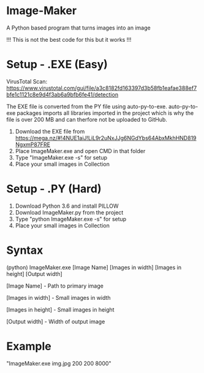 # Image-Maker
A Python based program that turns images into an image

!!! This is not the best code for this but it works !!!


# Setup - .EXE (Easy)

VirusTotal Scan: https://www.virustotal.com/gui/file/a3c8182fd163397d3b58fb1eafae388ef7bfe1c1121c8e9d4f3ab6a9bfb6fe41/detection

The EXE file is converted from the PY file using auto-py-to-exe. auto-py-to-exe packages imports all libraries imported in the project which is why the file is over 200 MB and can therfore not be uploaded to GitHub.

1. Download the EXE file from https://mega.nz/#!4NUE1aiJ!LiL9r2uNxJJg6NGdYbs64AbxMkhHND819NgxmP87FRE
2. Place ImageMaker.exe and open CMD in that folder
3. Type "ImageMaker.exe -s" for setup
4. Place your small images in Collection


# Setup - .PY (Hard)

1. Download Python 3.6 and install PILLOW
2. Download ImageMaker.py from the project
3. Type "python ImageMaker.exe -s" for setup
4. Place your small images in Collection


# Syntax

(python) ImageMaker.exe [Image Name] [Images in width] [Images in height] [Output width]

[Image Name] - Path to primary image

[Images in width] - Small images in width

[Images in height] - Small images in height

[Output width] - Width of output image


# Example

"ImageMaker.exe img.jpg 200 200 8000"
